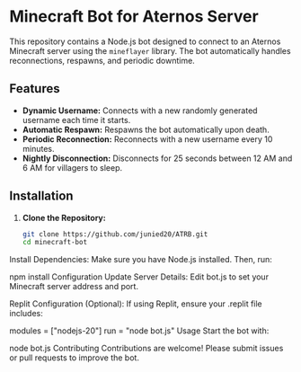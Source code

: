 # Minecraft Bot for Aternos Server

This repository contains a Node.js bot designed to connect to an Aternos Minecraft server using the `mineflayer` library. The bot automatically handles reconnections, respawns, and periodic downtime.

## Features

- **Dynamic Username:** Connects with a new randomly generated username each time it starts.
- **Automatic Respawn:** Respawns the bot automatically upon death.
- **Periodic Reconnection:** Reconnects with a new username every 10 minutes.
- **Nightly Disconnection:** Disconnects for 25 seconds between 12 AM and 6 AM for villagers to sleep.

## Installation

1. **Clone the Repository:**
   ```bash
   git clone https://github.com/junied20/ATRB.git
   cd minecraft-bot
Install Dependencies: Make sure you have Node.js installed. Then, run:

npm install
Configuration
Update Server Details: Edit bot.js to set your Minecraft server address and port.

Replit Configuration (Optional): If using Replit, ensure your .replit file includes:

modules = ["nodejs-20"]
run = "node bot.js"
Usage
Start the bot with:

node bot.js
Contributing
Contributions are welcome! Please submit issues or pull requests to improve the bot.

